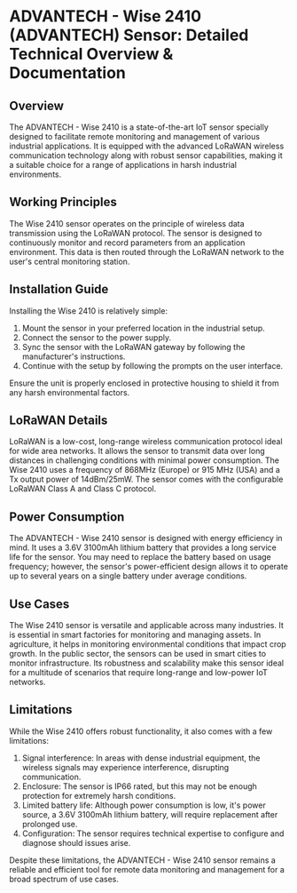 # ADVANTECH - Wise 2410 (ADVANTECH) Sensor: Detailed Technical Overview & Documentation 

## Overview

The ADVANTECH - Wise 2410 is a state-of-the-art IoT sensor specially designed to facilitate remote monitoring and management of various industrial applications. It is equipped with the advanced LoRaWAN wireless communication technology along with robust sensor capabilities, making it a suitable choice for a range of applications in harsh industrial environments.

## Working Principles

The Wise 2410 sensor operates on the principle of wireless data transmission using the LoRaWAN protocol. The sensor is designed to continuously monitor and record parameters from an application environment. This data is then routed through the LoRaWAN network to the user's central monitoring station.

## Installation Guide

Installing the Wise 2410 is relatively simple:

1. Mount the sensor in your preferred location in the industrial setup.
2. Connect the sensor to the power supply. 
3. Sync the sensor with the LoRaWAN gateway by following the manufacturer's instructions.
4. Continue with the setup by following the prompts on the user interface.

Ensure the unit is properly enclosed in protective housing to shield it from any harsh environmental factors. 

## LoRaWAN Details

LoRaWAN is a low-cost, long-range wireless communication protocol ideal for wide area networks. It allows the sensor to transmit data over long distances in challenging conditions with minimal power consumption. The Wise 2410 uses a frequency of 868MHz (Europe) or 915 MHz (USA) and a Tx output power of 14dBm/25mW. The sensor comes with the configurable LoRaWAN Class A and Class C protocol.

## Power Consumption

The ADVANTECH - Wise 2410 sensor is designed with energy efficiency in mind. It uses a 3.6V 3100mAh lithium battery that provides a long service life for the sensor. You may need to replace the battery based on usage frequency; however, the sensor's power-efficient design allows it to operate up to several years on a single battery under average conditions.

## Use Cases

The Wise 2410 sensor is versatile and applicable across many industries. It is essential in smart factories for monitoring and managing assets. In agriculture, it helps in monitoring environmental conditions that impact crop growth. In the public sector, the sensors can be used in smart cities to monitor infrastructure. Its robustness and scalability make this sensor ideal for a multitude of scenarios that require long-range and low-power IoT networks.

## Limitations

While the Wise 2410 offers robust functionality, it also comes with a few limitations:

1. Signal interference: In areas with dense industrial equipment, the wireless signals may experience interference, disrupting communication.
2. Enclosure: The sensor is IP66 rated, but this may not be enough protection for extremely harsh conditions.
3. Limited battery life: Although power consumption is low, it's power source, a 3.6V 3100mAh lithium battery, will require replacement after prolonged use.
4. Configuration: The sensor requires technical expertise to configure and diagnose should issues arise.

Despite these limitations, the ADVANTECH - Wise 2410 sensor remains a reliable and efficient tool for remote data monitoring and management for a broad spectrum of use cases.